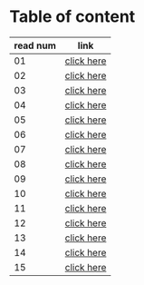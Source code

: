 # Table of content

read num|link
---|---
01|[click here]()
02|[click here]()
03|[click here]()
04|[click here]()
05|[click here]()
06|[click here]()
07|[click here]()
08|[click here]()
09|[click here]()
10|[click here]()
11|[click here]()
12|[click here]()
13|[click here]()
14|[click here]()
15|[click here]()

